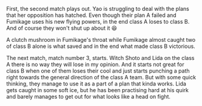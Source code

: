 First, the second match plays out. Yao is struggling to deal with the plans that her opposition has hatched. Even though their plan A failed and Fumikage uses his new flying powers, in the end class A loses to class B. And of course they won't shut up about it 😆

A clutch mushroom in Fumikage's throat while Fumikage almost caught two of class B alone is what saved and in the end what made class B victorious.

The next match, match number 3, starts. Witch Shoto and Lida on the class A there is no way they will lose in my opinion. And it starts not great for class B when one of them loses their cool and just starts punching a path right towards the general direction of the class A team. But with some quick thinking, they manage to use it as a part of a plan that kinda works. Lida gets caught in some soft ice, but he has been practising hard at his quirk and barely manages to get out for what looks like a head on fight.